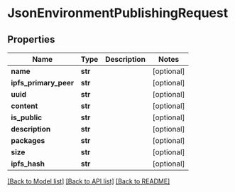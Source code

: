 # JsonEnvironmentPublishingRequest


## Properties
Name | Type | Description | Notes
------------ | ------------- | ------------- | -------------
**name** | **str** |  | [optional] 
**ipfs_primary_peer** | **str** |  | [optional] 
**uuid** | **str** |  | [optional] 
**content** | **str** |  | [optional] 
**is_public** | **str** |  | [optional] 
**description** | **str** |  | [optional] 
**packages** | **str** |  | [optional] 
**size** | **str** |  | [optional] 
**ipfs_hash** | **str** |  | [optional] 

[[Back to Model list]](../README.md#documentation-for-models) [[Back to API list]](../README.md#documentation-for-api-endpoints) [[Back to README]](../README.md)


